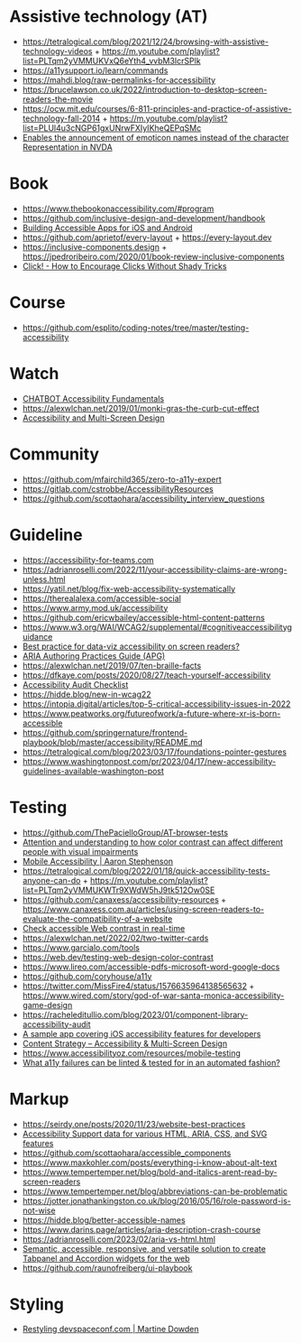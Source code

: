 # Assistive technology (AT)

- https://tetralogical.com/blog/2021/12/24/browsing-with-assistive-technology-videos + https://m.youtube.com/playlist?list=PLTqm2yVMMUKVxQ6eYth4_vvbM3IcrSPlk
- https://a11ysupport.io/learn/commands
- https://mahdi.blog/raw-permalinks-for-accessibility
- https://brucelawson.co.uk/2022/introduction-to-desktop-screen-readers-the-movie
- https://ocw.mit.edu/courses/6-811-principles-and-practice-of-assistive-technology-fall-2014 + https://m.youtube.com/playlist?list=PLUl4u3cNGP61gxUNrwFXIyIKheQEPqSMc
- [Enables the announcement of emoticon names instead of the character Representation in NVDA](https://github.com/nvdaes/emoticons)

# Book

- https://www.thebookonaccessibility.com/#program
- https://github.com/inclusive-design-and-development/handbook
- [Building Accessible Apps for iOS and Android](https://link.springer.com/book/10.1007/978-1-4842-5814-9)
- https://github.com/aprietof/every-layout + https://every-layout.dev
- https://inclusive-components.design + https://jpedroribeiro.com/2020/01/book-review-inclusive-components
- [Click! - How to Encourage Clicks Without Shady Tricks](https://jpedroribeiro.com/2020/06/book-review-click)

# Course

- https://github.com/esplito/coding-notes/tree/master/testing-accessibility

# Watch

- [CHATBOT Accessibility Fundamentals](https://m.youtube.com/playlist?list=PLknXoWiYr_QynKoP276ZlGV73aM8uWdq_)
- https://alexwlchan.net/2019/01/monki-gras-the-curb-cut-effect
- [Accessibility and Multi-Screen Design](https://cos.accessibility.rocks)

# Community

- https://github.com/mfairchild365/zero-to-a11y-expert
- https://gitlab.com/cstrobbe/AccessibilityResources
- https://github.com/scottaohara/accessibility_interview_questions

# Guideline

- https://accessibility-for-teams.com
- https://adrianroselli.com/2022/11/your-accessibility-claims-are-wrong-unless.html
- https://yatil.net/blog/fix-web-accessibility-systematically
- https://therealalexa.com/accessible-social
- https://www.army.mod.uk/accessibility
- https://github.com/ericwbailey/accessible-html-content-patterns
- https://www.w3.org/WAI/WCAG2/supplemental/#cognitiveaccessibilityguidance
- [Best practice for data-viz accessibility on screen readers?](https://twitter.com/notdetails/status/1524434689020334080)
- [ARIA Authoring Practices Guide (APG)](https://www.w3.org/WAI/ARIA/apg/patterns/)
- https://alexwlchan.net/2019/07/ten-braille-facts
- https://dfkaye.com/posts/2020/08/27/teach-yourself-accessibility
- [Accessibility Audit Checklist](http://checklist.garcialo.com)
- https://hidde.blog/new-in-wcag22
- https://intopia.digital/articles/top-5-critical-accessibility-issues-in-2022
- https://www.peatworks.org/futureofwork/a-future-where-xr-is-born-accessible
- https://github.com/springernature/frontend-playbook/blob/master/accessibility/README.md
- https://tetralogical.com/blog/2023/03/17/foundations-pointer-gestures
- https://www.washingtonpost.com/pr/2023/04/17/new-accessibility-guidelines-available-washington-post

# Testing

- https://github.com/ThePacielloGroup/AT-browser-tests
- [Attention and understanding to how color contrast can affect different people with visual impairments](https://github.com/coreyginnivan/whocanuse)
- [Mobile Accessibility | Aaron Stephenson](https://m.youtube.com/playlist?list=PLl82xSxTQuj2expl9I4iJat-9lN2JCn91)
- https://tetralogical.com/blog/2022/01/18/quick-accessibility-tests-anyone-can-do + https://m.youtube.com/playlist?list=PLTqm2yVMMUKWTr9XWdW5hJ9tk512Ow0SE
- https://github.com/canaxess/accessibility-resources + https://www.canaxess.com.au/articles/using-screen-readers-to-evaluate-the-compatibility-of-a-website
- [Check accessible Web contrast in real-time](https://github.com/tigt/contrast-o-vision)
- https://alexwlchan.net/2022/02/two-twitter-cards
- https://www.garcialo.com/tools
- https://web.dev/testing-web-design-color-contrast
- https://www.lireo.com/accessible-pdfs-microsoft-word-google-docs
- https://github.com/coryhouse/a11y
- https://twitter.com/MissFire4/status/1576635964138565632 + https://www.wired.com/story/god-of-war-santa-monica-accessibility-game-design
- https://racheleditullio.com/blog/2023/01/component-library-accessibility-audit
- [A sample app covering iOS accessibility features for developers](https://github.com/rwapp/A11y-Box-iOS)
- [Content Strategy – Accessibility & Multi-Screen Design](https://cos.accessibility.rocks)
- https://www.accessibilityoz.com/resources/mobile-testing
- [What a11y failures can be linted & tested for in an automated fashion?](https://github.com/MelSumner/a11y-automation)

# Markup

- https://seirdy.one/posts/2020/11/23/website-best-practices
- [Accessibility Support data for various HTML, ARIA, CSS, and SVG features](https://github.com/accessibilitysupported/a11ysupport.io)
- https://github.com/scottaohara/accessible_components
- https://www.maxkohler.com/posts/everything-i-know-about-alt-text
- https://www.tempertemper.net/blog/bold-and-italics-arent-read-by-screen-readers
- https://www.tempertemper.net/blog/abbreviations-can-be-problematic
- https://jotter.jonathankingston.co.uk/blog/2016/05/16/role-password-is-not-wise
- https://hidde.blog/better-accessible-names
- https://www.darins.page/articles/aria-description-crash-course
- https://adrianroselli.com/2023/02/aria-vs-html.html
- [Semantic, accessible, responsive, and versatile solution to create Tabpanel and Accordion widgets for the web](https://github.com/tabpanelwidget/tabpanelwidget)
- https://github.com/raunofreiberg/ui-playbook

# Styling

- [Restyling devspaceconf.com | Martine Dowden](https://m.youtube.com/playlist?list=PLKWLnKOClaWcZTMf53w3Vrzf4S4W78Sg3)
